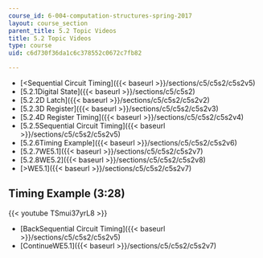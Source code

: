```yaml
---
course_id: 6-004-computation-structures-spring-2017
layout: course_section
parent_title: 5.2 Topic Videos
title: 5.2 Topic Videos
type: course
uid: c6d730f36da1c6c378552c0672c7fb82

---
```


*   [<Sequential Circuit Timing]({{< baseurl >}}/sections/c5/c5s2/c5s2v5)
*   [5.2.1Digital State]({{< baseurl >}}/sections/c5/c5s2)
*   [5.2.2D Latch]({{< baseurl >}}/sections/c5/c5s2/c5s2v2)
*   [5.2.3D Register]({{< baseurl >}}/sections/c5/c5s2/c5s2v3)
*   [5.2.4D Register Timing]({{< baseurl >}}/sections/c5/c5s2/c5s2v4)
*   [5.2.5Sequential Circuit Timing]({{< baseurl >}}/sections/c5/c5s2/c5s2v5)
*   [5.2.6Timing Example]({{< baseurl >}}/sections/c5/c5s2/c5s2v6)
*   [5.2.7WE5.1]({{< baseurl >}}/sections/c5/c5s2/c5s2v7)
*   [5.2.8WE5.2]({{< baseurl >}}/sections/c5/c5s2/c5s2v8)
*   [\>WE5.1]({{< baseurl >}}/sections/c5/c5s2/c5s2v7)

Timing Example (3:28)
---------------------

{{< youtube TSmui37yrL8 >}}

*   [BackSequential Circuit Timing]({{< baseurl >}}/sections/c5/c5s2/c5s2v5)
*   [ContinueWE5.1]({{< baseurl >}}/sections/c5/c5s2/c5s2v7)